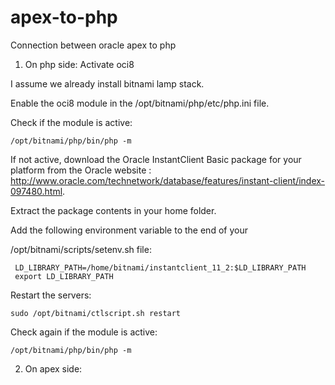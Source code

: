 # apex-to-php
Connection between oracle apex to php

1. On php side: Activate oci8

I assume we already install bitnami lamp stack.

Enable the oci8 module in the /opt/bitnami/php/etc/php.ini file.

Check if the module is active:
```
/opt/bitnami/php/bin/php -m
```
If not active, download the Oracle InstantClient Basic package for your platform from the Oracle website : http://www.oracle.com/technetwork/database/features/instant-client/index-097480.html.

Extract the package contents in your home folder.

Add the following environment variable to the end of your 

/opt/bitnami/scripts/setenv.sh file:
```
 LD_LIBRARY_PATH=/home/bitnami/instantclient_11_2:$LD_LIBRARY_PATH
 export LD_LIBRARY_PATH
```
Restart the servers:
```
sudo /opt/bitnami/ctlscript.sh restart
```
Check again if the module is active:
```
/opt/bitnami/php/bin/php -m
```

2. On apex side:


